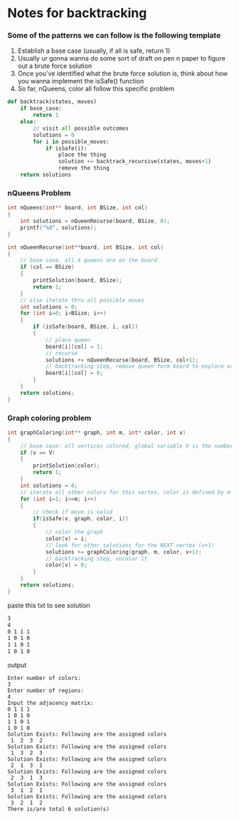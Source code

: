 # Notes for backtracking

### Some of the patterns we can follow is the following template

1. Establish a base case (usually, if all is safe, return 1)
2. Usually ur gonna wanna do some sort of draft on pen n paper to figure out a brute force solution
3. Once you've identified what the brute force solution is, think about how you wanna implement the isSafe() function
4. So far, nQueens, color all follow this specific problem

``` python
def backtrack(states, moves)
    if base_case:
        return 1
    else:
        // visit all possible outcomes
        solutions = 0
        for i in possible_moves:
            if isSafe(i):
                place the thing
                solution += backtrack_recursive(states, moves+1)
                remove the thing
    return solutions
```
### nQueens Problem 
``` c
int nQueens(int** board, int BSize, int col)
{
    int solutions = nQueenRecurse(board, BSize, 0);
    printf("%d", solutions);
}

int nQueenRecurse(int**board, int BSize, int col)
{
    // base case, all 4 queens are on the board
    if (col == BSize)
    {
        printSolution(board, BSize);
        return 1;
    }
    // else iterate thru all possible moves
    int solutions = 0;
    for (int i=0; i<BSize; i++)
    {
        if (isSafe(board, BSize, i, col))
        {
            // place queen
            board[i][col] = 1;
            // recurse
            solutions += nQueenRecurse(board, BSize, col+1);
            // backtracking step, remove queen form board to explore other solutions
            board[i][col] = 0;
        }
    }
    return solutions;
}
```

### Graph coloring problem
```c
int graphColoring(int** graph, int m, int* color, int v)
{
    // base case: all vertices colored, global variable V is the number of vertices
    if (v == V)
    {
        printSolution(color);
        return 1;
    }
    int solutions = 0;
    // iterate all other colors for this vertex, color is defined by m
    for (int i=1; i<=m; i++)
    {
        // check if move is valid
        if(isSafe(v, graph, color, i))
        {
            // color the graph
            color[v] = i;
            // look for other solutions for the NEXT vertex (v+1)
            solutions += graphColoring(graph, m, color, v+1);
            // backtracking step, uncolor it
            color[v] = 0;
        }
    }
    return solutions;
}
```
paste this txt to see solution
``` txt
3
4
0 1 1 1
1 0 1 0
1 1 0 1
1 0 1 0
```
output
```
Enter number of colors:
3 
Enter number of regions:
4
Input the adjacency matrix:
0 1 1 1
1 0 1 0
1 1 0 1
1 0 1 0
Solution Exists: Following are the assigned colors 
 1  2  3  2 
Solution Exists: Following are the assigned colors 
 1  3  2  3
Solution Exists: Following are the assigned colors
 2  1  3  1
Solution Exists: Following are the assigned colors
 2  3  1  3
Solution Exists: Following are the assigned colors
 3  1  2  1 
Solution Exists: Following are the assigned colors
 3  2  1  2
There is/are total 6 solution(s)
```